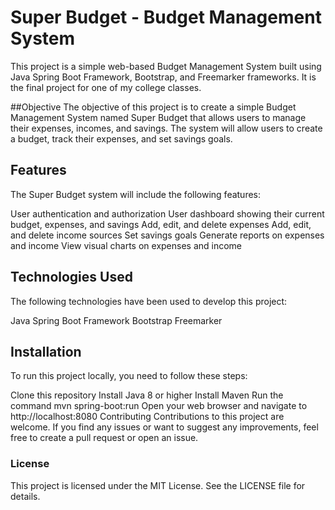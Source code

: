 # Super Budget - Budget Management System
This project is a simple web-based Budget Management System built using Java Spring Boot Framework, Bootstrap, and Freemarker frameworks. It is the final project for one of my college classes.

##Objective
The objective of this project is to create a simple Budget Management System named Super Budget that allows users to manage their expenses, incomes, and savings. The system will allow users to create a budget, track their expenses, and set savings goals.

## Features
The Super Budget system will include the following features:

User authentication and authorization
User dashboard showing their current budget, expenses, and savings
Add, edit, and delete expenses
Add, edit, and delete income sources
Set savings goals
Generate reports on expenses and income
View visual charts on expenses and income

## Technologies Used
The following technologies have been used to develop this project:

Java Spring Boot Framework
Bootstrap
Freemarker

## Installation
To run this project locally, you need to follow these steps:

Clone this repository
Install Java 8 or higher
Install Maven
Run the command mvn spring-boot:run
Open your web browser and navigate to http://localhost:8080
Contributing
Contributions to this project are welcome. If you find any issues or want to suggest any improvements, feel free to create a pull request or open an issue.

### License
This project is licensed under the MIT License. See the LICENSE file for details.

